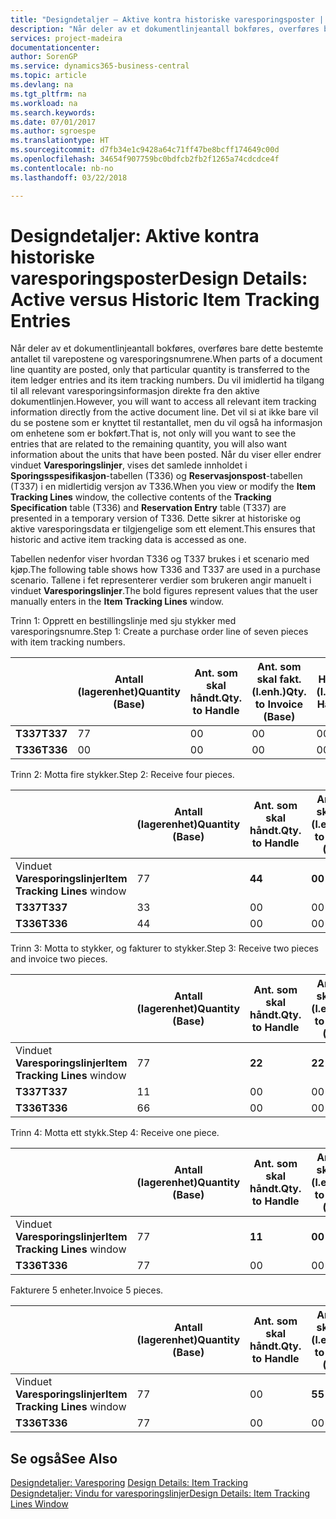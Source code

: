 ```yaml
---
title: "Designdetaljer – Aktive kontra historiske varesporingsposter | Microsoft-dokumentasjon"
description: "Når deler av et dokumentlinjeantall bokføres, overføres bare dette bestemte antallet til varepostene og varesporingsnumrene. Du vil imidlertid ha tilgang til all relevant varesporingsinformasjon direkte fra den aktive dokumentlinjen. Det vil si at ikke bare vil du se postene som er knyttet til restantallet, men du vil også ha informasjon om enhetene som er bokført. Når du viser eller endrer vinduet **Varesporingslinjer**, vises det samlede innholdet i **Sporingsspesifikasjon**-tabellen (T336) og **Reservasjonspost**-tabellen (T337) i en midlertidig versjon av T336. Dette sikrer at historiske og aktive varesporingsdata er tilgjengelige som ett element."
services: project-madeira
documentationcenter: 
author: SorenGP
ms.service: dynamics365-business-central
ms.topic: article
ms.devlang: na
ms.tgt_pltfrm: na
ms.workload: na
ms.search.keywords: 
ms.date: 07/01/2017
ms.author: sgroespe
ms.translationtype: HT
ms.sourcegitcommit: d7fb34e1c9428a64c71ff47be8bcff174649c00d
ms.openlocfilehash: 34654f907759bc0bdfcb2fb2f1265a74cdcdce4f
ms.contentlocale: nb-no
ms.lasthandoff: 03/22/2018

---
```

# <a name="design-details-active-versus-historic-item-tracking-entries"></a><span data-ttu-id="b89fd-107">Designdetaljer: Aktive kontra historiske varesporingsposter</span><span class="sxs-lookup"><span data-stu-id="b89fd-107">Design Details: Active versus Historic Item Tracking Entries</span></span>
<span data-ttu-id="b89fd-108">Når deler av et dokumentlinjeantall bokføres, overføres bare dette bestemte antallet til varepostene og varesporingsnumrene.</span><span class="sxs-lookup"><span data-stu-id="b89fd-108">When parts of a document line quantity are posted, only that particular quantity is transferred to the item ledger entries and its item tracking numbers.</span></span> <span data-ttu-id="b89fd-109">Du vil imidlertid ha tilgang til all relevant varesporingsinformasjon direkte fra den aktive dokumentlinjen.</span><span class="sxs-lookup"><span data-stu-id="b89fd-109">However, you will want to access all relevant item tracking information directly from the active document line.</span></span> <span data-ttu-id="b89fd-110">Det vil si at ikke bare vil du se postene som er knyttet til restantallet, men du vil også ha informasjon om enhetene som er bokført.</span><span class="sxs-lookup"><span data-stu-id="b89fd-110">That is, not only will you want to see the entries that are related to the remaining quantity, you will also want information about the units that have been posted.</span></span> <span data-ttu-id="b89fd-111">Når du viser eller endrer vinduet **Varesporingslinjer**, vises det samlede innholdet i **Sporingsspesifikasjon**-tabellen (T336) og **Reservasjonspost**-tabellen (T337) i en midlertidig versjon av T336.</span><span class="sxs-lookup"><span data-stu-id="b89fd-111">When you view or modify the **Item Tracking Lines** window, the collective contents of the **Tracking Specification** table (T336) and **Reservation Entry** table (T337) are presented in a temporary version of T336.</span></span> <span data-ttu-id="b89fd-112">Dette sikrer at historiske og aktive varesporingsdata er tilgjengelige som ett element.</span><span class="sxs-lookup"><span data-stu-id="b89fd-112">This ensures that historic and active item tracking data is accessed as one.</span></span>  

 <span data-ttu-id="b89fd-113">Tabellen nedenfor viser hvordan T336 og T337 brukes i et scenario med kjøp.</span><span class="sxs-lookup"><span data-stu-id="b89fd-113">The following table shows how T336 and T337 are used in a purchase scenario.</span></span> <span data-ttu-id="b89fd-114">Tallene i fet representerer verdier som brukeren angir manuelt i vinduet **Varesporingslinjer**.</span><span class="sxs-lookup"><span data-stu-id="b89fd-114">The bold figures represent values that the user manually enters in the **Item Tracking Lines** window.</span></span>  

 <span data-ttu-id="b89fd-115">Trinn 1: Opprett en bestillingslinje med sju stykker med varesporingsnumre.</span><span class="sxs-lookup"><span data-stu-id="b89fd-115">Step 1: Create a purchase order line of seven pieces with item tracking numbers.</span></span>  

||<span data-ttu-id="b89fd-116">**Antall (lagerenhet)**</span><span class="sxs-lookup"><span data-stu-id="b89fd-116">**Quantity (Base)**</span></span>|<span data-ttu-id="b89fd-117">**Ant. som skal håndt.**</span><span class="sxs-lookup"><span data-stu-id="b89fd-117">**Qty. to Handle**</span></span>|<span data-ttu-id="b89fd-118">**Ant. som skal fakt. (l.enh.)**</span><span class="sxs-lookup"><span data-stu-id="b89fd-118">**Qty. to Invoice (Base)**</span></span>|<span data-ttu-id="b89fd-119">**Håndtert antall (l.enh.)**</span><span class="sxs-lookup"><span data-stu-id="b89fd-119">**Quantity Handled (Base)**</span></span>|<span data-ttu-id="b89fd-120">**Fakturert antall (l.enh.)**</span><span class="sxs-lookup"><span data-stu-id="b89fd-120">**Quantity Invoiced (Base)**</span></span>|  
|-|----------------------------------------------|--------------------------------------------|------------------------------------------------------|-------------------------------------------------------|--------------------------------------------------------|  
|<span data-ttu-id="b89fd-121">**T337**</span><span class="sxs-lookup"><span data-stu-id="b89fd-121">**T337**</span></span>|<span data-ttu-id="b89fd-122">7</span><span class="sxs-lookup"><span data-stu-id="b89fd-122">7</span></span>|<span data-ttu-id="b89fd-123">0</span><span class="sxs-lookup"><span data-stu-id="b89fd-123">0</span></span>|<span data-ttu-id="b89fd-124">0</span><span class="sxs-lookup"><span data-stu-id="b89fd-124">0</span></span>|<span data-ttu-id="b89fd-125">0</span><span class="sxs-lookup"><span data-stu-id="b89fd-125">0</span></span>|<span data-ttu-id="b89fd-126">0</span><span class="sxs-lookup"><span data-stu-id="b89fd-126">0</span></span>|  
|<span data-ttu-id="b89fd-127">**T336**</span><span class="sxs-lookup"><span data-stu-id="b89fd-127">**T336**</span></span>|<span data-ttu-id="b89fd-128">0</span><span class="sxs-lookup"><span data-stu-id="b89fd-128">0</span></span>|<span data-ttu-id="b89fd-129">0</span><span class="sxs-lookup"><span data-stu-id="b89fd-129">0</span></span>|<span data-ttu-id="b89fd-130">0</span><span class="sxs-lookup"><span data-stu-id="b89fd-130">0</span></span>|<span data-ttu-id="b89fd-131">0</span><span class="sxs-lookup"><span data-stu-id="b89fd-131">0</span></span>|<span data-ttu-id="b89fd-132">0</span><span class="sxs-lookup"><span data-stu-id="b89fd-132">0</span></span>|  

 <span data-ttu-id="b89fd-133">Trinn 2: Motta fire stykker.</span><span class="sxs-lookup"><span data-stu-id="b89fd-133">Step 2: Receive four pieces.</span></span>  

||<span data-ttu-id="b89fd-134">**Antall (lagerenhet)**</span><span class="sxs-lookup"><span data-stu-id="b89fd-134">**Quantity (Base)**</span></span>|<span data-ttu-id="b89fd-135">**Ant. som skal håndt.**</span><span class="sxs-lookup"><span data-stu-id="b89fd-135">**Qty. to Handle**</span></span>|<span data-ttu-id="b89fd-136">**Ant. som skal fakt. (l.enh.)**</span><span class="sxs-lookup"><span data-stu-id="b89fd-136">**Qty. to Invoice (Base)**</span></span>|<span data-ttu-id="b89fd-137">**Håndtert antall (l.enh.)**</span><span class="sxs-lookup"><span data-stu-id="b89fd-137">**Quantity Handled (Base)**</span></span>|<span data-ttu-id="b89fd-138">**Fakturert antall (l.enh.)**</span><span class="sxs-lookup"><span data-stu-id="b89fd-138">**Quantity Invoiced (Base)**</span></span>|  
|-|----------------------------------------------|--------------------------------------------|------------------------------------------------------|-------------------------------------------------------|--------------------------------------------------------|  
|<span data-ttu-id="b89fd-139">Vinduet **Varesporingslinjer**</span><span class="sxs-lookup"><span data-stu-id="b89fd-139">**Item Tracking Lines** window</span></span>|<span data-ttu-id="b89fd-140">7</span><span class="sxs-lookup"><span data-stu-id="b89fd-140">7</span></span>|<span data-ttu-id="b89fd-141">**4**</span><span class="sxs-lookup"><span data-stu-id="b89fd-141">**4**</span></span>|<span data-ttu-id="b89fd-142">**0**</span><span class="sxs-lookup"><span data-stu-id="b89fd-142">**0**</span></span>|<span data-ttu-id="b89fd-143">0</span><span class="sxs-lookup"><span data-stu-id="b89fd-143">0</span></span>|<span data-ttu-id="b89fd-144">0</span><span class="sxs-lookup"><span data-stu-id="b89fd-144">0</span></span>|  
|<span data-ttu-id="b89fd-145">**T337**</span><span class="sxs-lookup"><span data-stu-id="b89fd-145">**T337**</span></span>|<span data-ttu-id="b89fd-146">3</span><span class="sxs-lookup"><span data-stu-id="b89fd-146">3</span></span>|<span data-ttu-id="b89fd-147">0</span><span class="sxs-lookup"><span data-stu-id="b89fd-147">0</span></span>|<span data-ttu-id="b89fd-148">0</span><span class="sxs-lookup"><span data-stu-id="b89fd-148">0</span></span>|<span data-ttu-id="b89fd-149">0</span><span class="sxs-lookup"><span data-stu-id="b89fd-149">0</span></span>|<span data-ttu-id="b89fd-150">0</span><span class="sxs-lookup"><span data-stu-id="b89fd-150">0</span></span>|  
|<span data-ttu-id="b89fd-151">**T336**</span><span class="sxs-lookup"><span data-stu-id="b89fd-151">**T336**</span></span>|<span data-ttu-id="b89fd-152">4</span><span class="sxs-lookup"><span data-stu-id="b89fd-152">4</span></span>|<span data-ttu-id="b89fd-153">0</span><span class="sxs-lookup"><span data-stu-id="b89fd-153">0</span></span>|<span data-ttu-id="b89fd-154">0</span><span class="sxs-lookup"><span data-stu-id="b89fd-154">0</span></span>|<span data-ttu-id="b89fd-155">4</span><span class="sxs-lookup"><span data-stu-id="b89fd-155">4</span></span>|<span data-ttu-id="b89fd-156">0</span><span class="sxs-lookup"><span data-stu-id="b89fd-156">0</span></span>|  

 <span data-ttu-id="b89fd-157">Trinn 3: Motta to stykker, og fakturer to stykker.</span><span class="sxs-lookup"><span data-stu-id="b89fd-157">Step 3: Receive two pieces and invoice two pieces.</span></span>  

||<span data-ttu-id="b89fd-158">**Antall (lagerenhet)**</span><span class="sxs-lookup"><span data-stu-id="b89fd-158">**Quantity (Base)**</span></span>|<span data-ttu-id="b89fd-159">**Ant. som skal håndt.**</span><span class="sxs-lookup"><span data-stu-id="b89fd-159">**Qty. to Handle**</span></span>|<span data-ttu-id="b89fd-160">**Ant. som skal fakt. (l.enh.)**</span><span class="sxs-lookup"><span data-stu-id="b89fd-160">**Qty. to Invoice (Base)**</span></span>|<span data-ttu-id="b89fd-161">**Håndtert antall (l.enh.)**</span><span class="sxs-lookup"><span data-stu-id="b89fd-161">**Quantity Handled (Base)**</span></span>|<span data-ttu-id="b89fd-162">**Fakturert antall (l.enh.)**</span><span class="sxs-lookup"><span data-stu-id="b89fd-162">**Quantity Invoiced (Base)**</span></span>|  
|-|----------------------------------------------|--------------------------------------------|------------------------------------------------------|-------------------------------------------------------|--------------------------------------------------------|  
|<span data-ttu-id="b89fd-163">Vinduet **Varesporingslinjer**</span><span class="sxs-lookup"><span data-stu-id="b89fd-163">**Item Tracking Lines** window</span></span>|<span data-ttu-id="b89fd-164">7</span><span class="sxs-lookup"><span data-stu-id="b89fd-164">7</span></span>|<span data-ttu-id="b89fd-165">**2**</span><span class="sxs-lookup"><span data-stu-id="b89fd-165">**2**</span></span>|<span data-ttu-id="b89fd-166">**2**</span><span class="sxs-lookup"><span data-stu-id="b89fd-166">**2**</span></span>|<span data-ttu-id="b89fd-167">4</span><span class="sxs-lookup"><span data-stu-id="b89fd-167">4</span></span>|<span data-ttu-id="b89fd-168">0</span><span class="sxs-lookup"><span data-stu-id="b89fd-168">0</span></span>|  
|<span data-ttu-id="b89fd-169">**T337**</span><span class="sxs-lookup"><span data-stu-id="b89fd-169">**T337**</span></span>|<span data-ttu-id="b89fd-170">1</span><span class="sxs-lookup"><span data-stu-id="b89fd-170">1</span></span>|<span data-ttu-id="b89fd-171">0</span><span class="sxs-lookup"><span data-stu-id="b89fd-171">0</span></span>|<span data-ttu-id="b89fd-172">0</span><span class="sxs-lookup"><span data-stu-id="b89fd-172">0</span></span>|<span data-ttu-id="b89fd-173">0</span><span class="sxs-lookup"><span data-stu-id="b89fd-173">0</span></span>|<span data-ttu-id="b89fd-174">0</span><span class="sxs-lookup"><span data-stu-id="b89fd-174">0</span></span>|  
|<span data-ttu-id="b89fd-175">**T336**</span><span class="sxs-lookup"><span data-stu-id="b89fd-175">**T336**</span></span>|<span data-ttu-id="b89fd-176">6</span><span class="sxs-lookup"><span data-stu-id="b89fd-176">6</span></span>|<span data-ttu-id="b89fd-177">0</span><span class="sxs-lookup"><span data-stu-id="b89fd-177">0</span></span>|<span data-ttu-id="b89fd-178">0</span><span class="sxs-lookup"><span data-stu-id="b89fd-178">0</span></span>|<span data-ttu-id="b89fd-179">6</span><span class="sxs-lookup"><span data-stu-id="b89fd-179">6</span></span>|<span data-ttu-id="b89fd-180">2</span><span class="sxs-lookup"><span data-stu-id="b89fd-180">2</span></span>|  

 <span data-ttu-id="b89fd-181">Trinn 4: Motta ett stykk.</span><span class="sxs-lookup"><span data-stu-id="b89fd-181">Step 4: Receive one piece.</span></span>  

||<span data-ttu-id="b89fd-182">**Antall (lagerenhet)**</span><span class="sxs-lookup"><span data-stu-id="b89fd-182">**Quantity (Base)**</span></span>|<span data-ttu-id="b89fd-183">**Ant. som skal håndt.**</span><span class="sxs-lookup"><span data-stu-id="b89fd-183">**Qty. to Handle**</span></span>|<span data-ttu-id="b89fd-184">**Ant. som skal fakt. (l.enh.)**</span><span class="sxs-lookup"><span data-stu-id="b89fd-184">**Qty. to Invoice (Base)**</span></span>|<span data-ttu-id="b89fd-185">**Håndtert antall (l.enh.)**</span><span class="sxs-lookup"><span data-stu-id="b89fd-185">**Quantity Handled (Base)**</span></span>|<span data-ttu-id="b89fd-186">**Fakturert antall (l.enh.)**</span><span class="sxs-lookup"><span data-stu-id="b89fd-186">**Quantity Invoiced (Base)**</span></span>|  
|-|----------------------------------------------|--------------------------------------------|------------------------------------------------------|-------------------------------------------------------|--------------------------------------------------------|  
|<span data-ttu-id="b89fd-187">Vinduet **Varesporingslinjer**</span><span class="sxs-lookup"><span data-stu-id="b89fd-187">**Item Tracking Lines** window</span></span>|<span data-ttu-id="b89fd-188">7</span><span class="sxs-lookup"><span data-stu-id="b89fd-188">7</span></span>|<span data-ttu-id="b89fd-189">**1**</span><span class="sxs-lookup"><span data-stu-id="b89fd-189">**1**</span></span>|<span data-ttu-id="b89fd-190">**0**</span><span class="sxs-lookup"><span data-stu-id="b89fd-190">**0**</span></span>|<span data-ttu-id="b89fd-191">6</span><span class="sxs-lookup"><span data-stu-id="b89fd-191">6</span></span>|<span data-ttu-id="b89fd-192">2</span><span class="sxs-lookup"><span data-stu-id="b89fd-192">2</span></span>|  
|<span data-ttu-id="b89fd-193">**T336**</span><span class="sxs-lookup"><span data-stu-id="b89fd-193">**T336**</span></span>|<span data-ttu-id="b89fd-194">7</span><span class="sxs-lookup"><span data-stu-id="b89fd-194">7</span></span>|<span data-ttu-id="b89fd-195">0</span><span class="sxs-lookup"><span data-stu-id="b89fd-195">0</span></span>|<span data-ttu-id="b89fd-196">0</span><span class="sxs-lookup"><span data-stu-id="b89fd-196">0</span></span>|<span data-ttu-id="b89fd-197">7</span><span class="sxs-lookup"><span data-stu-id="b89fd-197">7</span></span>|<span data-ttu-id="b89fd-198">2</span><span class="sxs-lookup"><span data-stu-id="b89fd-198">2</span></span>|  

 <span data-ttu-id="b89fd-199">Fakturere 5 enheter.</span><span class="sxs-lookup"><span data-stu-id="b89fd-199">Invoice 5 pieces.</span></span>  

||<span data-ttu-id="b89fd-200">**Antall (lagerenhet)**</span><span class="sxs-lookup"><span data-stu-id="b89fd-200">**Quantity (Base)**</span></span>|<span data-ttu-id="b89fd-201">**Ant. som skal håndt.**</span><span class="sxs-lookup"><span data-stu-id="b89fd-201">**Qty. to Handle**</span></span>|<span data-ttu-id="b89fd-202">**Ant. som skal fakt. (l.enh.)**</span><span class="sxs-lookup"><span data-stu-id="b89fd-202">**Qty. to Invoice (Base)**</span></span>|<span data-ttu-id="b89fd-203">**Håndtert antall (l.enh.)**</span><span class="sxs-lookup"><span data-stu-id="b89fd-203">**Quantity Handled (Base)**</span></span>|<span data-ttu-id="b89fd-204">**Fakturert antall (l.enh.)**</span><span class="sxs-lookup"><span data-stu-id="b89fd-204">**Quantity Invoiced (Base)**</span></span>|  
|-|----------------------------------------------|--------------------------------------------|------------------------------------------------------|-------------------------------------------------------|--------------------------------------------------------|  
|<span data-ttu-id="b89fd-205">Vinduet **Varesporingslinjer**</span><span class="sxs-lookup"><span data-stu-id="b89fd-205">**Item Tracking Lines** window</span></span>|<span data-ttu-id="b89fd-206">7</span><span class="sxs-lookup"><span data-stu-id="b89fd-206">7</span></span>|<span data-ttu-id="b89fd-207">0</span><span class="sxs-lookup"><span data-stu-id="b89fd-207">0</span></span>|<span data-ttu-id="b89fd-208">**5**</span><span class="sxs-lookup"><span data-stu-id="b89fd-208">**5**</span></span>|<span data-ttu-id="b89fd-209">7</span><span class="sxs-lookup"><span data-stu-id="b89fd-209">7</span></span>|<span data-ttu-id="b89fd-210">2</span><span class="sxs-lookup"><span data-stu-id="b89fd-210">2</span></span>|  
|<span data-ttu-id="b89fd-211">**T336**</span><span class="sxs-lookup"><span data-stu-id="b89fd-211">**T336**</span></span>|<span data-ttu-id="b89fd-212">7</span><span class="sxs-lookup"><span data-stu-id="b89fd-212">7</span></span>|<span data-ttu-id="b89fd-213">0</span><span class="sxs-lookup"><span data-stu-id="b89fd-213">0</span></span>|<span data-ttu-id="b89fd-214">0</span><span class="sxs-lookup"><span data-stu-id="b89fd-214">0</span></span>|<span data-ttu-id="b89fd-215">7</span><span class="sxs-lookup"><span data-stu-id="b89fd-215">7</span></span>|<span data-ttu-id="b89fd-216">7</span><span class="sxs-lookup"><span data-stu-id="b89fd-216">7</span></span>|  

## <a name="see-also"></a><span data-ttu-id="b89fd-217">Se også</span><span class="sxs-lookup"><span data-stu-id="b89fd-217">See Also</span></span>  
 <span data-ttu-id="b89fd-218">[Designdetaljer: Varesporing](design-details-item-tracking.md) </span><span class="sxs-lookup"><span data-stu-id="b89fd-218">[Design Details: Item Tracking](design-details-item-tracking.md) </span></span>  
 [<span data-ttu-id="b89fd-219">Designdetaljer: Vindu for varesporingslinjer</span><span class="sxs-lookup"><span data-stu-id="b89fd-219">Design Details: Item Tracking Lines Window</span></span>](design-details-item-tracking-lines-window.md)

